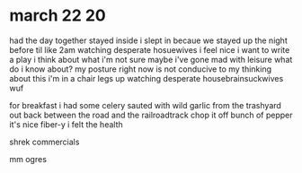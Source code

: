 # march 22 20

had the day together
stayed inside i slept in becaue we stayed up the night before til like 2am 
watching desperate hosuewives
i feel nice
i want to write a play i think
about what i'm not sure 
maybe i've gone mad with leisure
what do i know about? my posture right now is not conducive to my thinking about this
i'm in a chair legs up watching desperate housebrainsuckwives
wuf

for breakfast i had some celery sauted with wild garlic from the trashyard out back
between the road and the railroadtrack 
chop it off
bunch of pepper
it's nice fiber-y i felt the health

shrek commercials

mm ogres